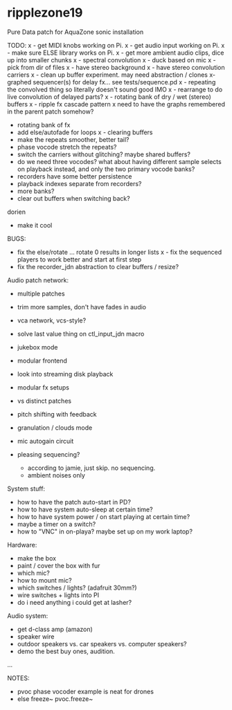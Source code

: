 # ripplezone19
Pure Data patch for AquaZone sonic installation

TODO:
x - get MIDI knobs working on Pi.
x - get audio input working on Pi.
x - make sure ELSE library works on Pi.
x - get more ambient audio clips, dice up into smaller chunks
x - spectral convolution
x - duck based on mic
x - pick from dir of files
x - have stereo background
x - have stereo convolution carriers
x - clean up buffer experiment. may need abstraction / clones
x- graphed sequencer(s) for delay fx...
	see tests/sequence.pd
x - repeating the convolved thing so literally doesn't sound good IMO
x	- rearrange to do live convolution of delayed parts?
x - rotating bank of dry / wet (stereo) buffers
x - ripple fx cascade pattern
x need to have the graphs remembered in the parent patch somehow?
- rotating bank of fx
- add else/autofade for loops
x - clearing buffers
- make the repeats smoother, better tail?
- phase vocode stretch the repeats?
- switch the carriers without glitching? maybe shared buffers?
- do we need three vocodes? what about having different sample selects on playback instead, and only the two primary vocode banks?
- recorders have some better persistence
- playback indexes separate from recorders?
- more banks?
- clear out buffers when switching back?

dorien
- make it cool




BUGS:
- fix the else/rotate ... rotate 0 results in longer lists
x - fix the sequenced players to work better and start at first step
- fix the recorder_jdn abstraction to clear buffers / resize?

Audio patch network:

- multiple patches
- trim more samples, don't have fades in audio

- vca network, vcs-style?
- solve last value thing on ctl_input_jdn macro
- jukebox mode
- modular frontend
- look into streaming disk playback
- modular fx setups
- vs distinct patches
- pitch shifting with feedback
- granulation / clouds mode
- mic autogain circuit
- pleasing sequencing?
	- according to jamie, just skip. no sequencing.
	- ambient noises only

System stuff:
- how to have the patch auto-start in PD?
- how to have system auto-sleep at certain time?
- how to have system power / on start playing at certain time?
- maybe a timer on a switch?
- how to "VNC" in on-playa? maybe set up on my work laptop?

Hardware:
- make the box
- paint / cover the box with fur
- which mic?
- how to mount mic?
- which switches / lights? (adafruit 30mm?)
- wire switches + lights into PI
- do i need anything i could get at lasher?

Audio system:
- get d-class amp (amazon)
- speaker wire
- outdoor speakers vs. car speakers vs. computer speakers?
- demo the best buy ones, audition.

...

NOTES:
- pvoc phase vocoder example is neat for drones
- else
	freeze~
	pvoc.freeze~
